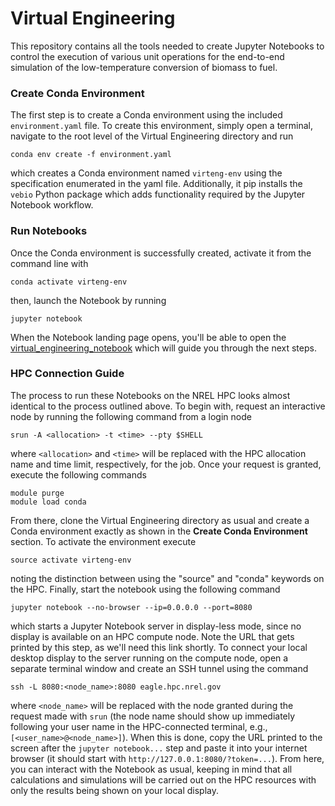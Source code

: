 # Virtual Engineering

This repository contains all the tools needed to create Jupyter Notebooks to control the execution of various unit operations for the end-to-end simulation of the low-temperature conversion of biomass to fuel.


### Create Conda Environment

The first step is to create a Conda environment using the included `environment.yaml` file.  To create this environment, simply open a terminal, navigate to the root level of the Virtual Engineering directory and run

`conda env create -f environment.yaml`

which creates a Conda environment named `virteng-env` using the specification enumerated in the yaml file.  Additionally, it pip installs the `vebio` Python package which adds functionality required by the Jupyter Notebook workflow.


### Run Notebooks

Once the Conda environment is successfully created, activate it from the command line with

`conda activate virteng-env`

then, launch the Notebook by running

`jupyter notebook`

When the Notebook landing page opens, you'll be able to open the [virtual_engineering_notebook](virtual_engineering_notebook.md) which will guide you through the next steps.

### HPC Connection Guide

The process to run these Notebooks on the NREL HPC looks almost identical to the process outlined above.  To begin with, request an interactive node by running the following command from a login node

`srun -A <allocation> -t <time> --pty $SHELL`

where `<allocation>` and `<time>` will be replaced with the HPC allocation name and time limit, respectively, for the job.  Once your request is granted, execute the following commands

```
module purge
module load conda
```

From there, clone the Virtual Engineering directory as usual and create a Conda environment exactly as shown in the **Create Conda Environment** section.  To activate the environment execute

`source activate virteng-env`

noting the distinction between using the "source" and "conda" keywords on the HPC.  Finally, start the notebook using the following command

`jupyter notebook --no-browser --ip=0.0.0.0 --port=8080`

which starts a Jupyter Notebook server in display-less mode, since no display is available on an HPC compute node.  Note the URL that gets printed by this step, as we'll need this link shortly.  To connect your local desktop display to the server running on the compute node, open a separate terminal window and create an SSH tunnel using the command

`ssh -L 8080:<node_name>:8080 eagle.hpc.nrel.gov`

where `<node_name>` will be replaced with the node granted during the request made with `srun` (the node name should show up immediately following your user name in the HPC-connected terminal, e.g., `[<user_name>@<node_name>]`).  When this is done, copy the URL printed to the screen after the `jupyter notebook...` step and paste it into your internet browser (it should start with `http://127.0.0.1:8080/?token=...`).  From here, you can interact with the Notebook as usual, keeping in mind that all calculations and simulations will be carried out on the HPC resources with only the results being shown on your local display.
